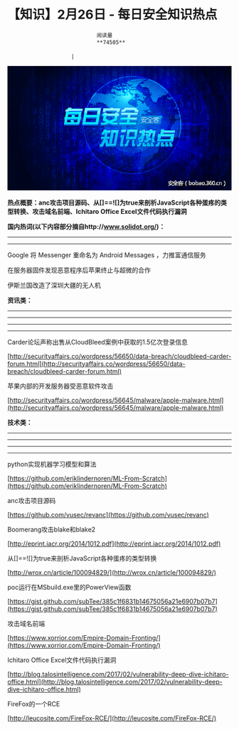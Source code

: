 
# 【知识】2月26日 - 每日安全知识热点


                                阅读量   
                                **74505**
                            
                        |
                        
                                                                                    



[![](./img/85565/t019e48b45cd665f131.png)](./img/85565/t019e48b45cd665f131.png)



**热点概要：anc攻击项目源码、从[]==![]为true来剖析JavaScript各种蛋疼的类型转换、攻击域名前端、****Ichitaro Office Excel文件代码执行漏洞****<br>**

**国内热词(以下内容部分摘自http://www.solidot.org/)：**

****

****



























































































































































































































































































Google 将 Messenger 重命名为 Android Messages ，力推富通信服务

在服务器固件发现恶意程序后苹果终止与超微的合作

伊斯兰国改造了深圳大疆的无人机













**资讯类：**

****

****

****

****







































































[](https://www.hackread.com/darkoverlord-hacks-westpark-capital-bank/)



















































































































































































































Carder论坛声称出售从CloudBleed案例中获取的1.5亿次登录信息

[http://securityaffairs.co/wordpress/56650/data-breach/cloudbleed-carder-forum.html](http://securityaffairs.co/wordpress/56650/data-breach/cloudbleed-carder-forum.html) 



苹果内部的开发服务器受恶意软件攻击

[http://securityaffairs.co/wordpress/56645/malware/apple-malware.html](http://securityaffairs.co/wordpress/56645/malware/apple-malware.html) 



**技术类：**

****

****

****





****































































































[](http://motherboard.vice.com/read/the-worst-hacks-of-2016)











[](https://feicong.github.io/tags/macOS%E8%BD%AF%E4%BB%B6%E5%AE%89%E5%85%A8/)



[](https://github.com/GradiusX/HEVD-Python-Solutions/blob/master/Win10%20x64%20v1511/HEVD_arbitraryoverwrite.py)







python实现机器学习模型和算法

[https://github.com/eriklindernoren/ML-From-Scratch](https://github.com/eriklindernoren/ML-From-Scratch) 



anc攻击项目源码

[https://github.com/vusec/revanc](https://github.com/vusec/revanc) 



Boomerang攻击blake和blake2

[http://eprint.iacr.org/2014/1012.pdf](http://eprint.iacr.org/2014/1012.pdf) 



从[]==![]为true来剖析JavaScript各种蛋疼的类型转换

[http://wrox.cn/article/100094829/](http://wrox.cn/article/100094829/) 



poc运行在MSbuild.exe里的PowerView函数

[https://gist.github.com/subTee/385c1f6831b14675056a21e6907b07b7](https://gist.github.com/subTee/385c1f6831b14675056a21e6907b07b7) 



攻击域名前端

[https://www.xorrior.com/Empire-Domain-Fronting/](https://www.xorrior.com/Empire-Domain-Fronting/) 



Ichitaro Office Excel文件代码执行漏洞

[http://blog.talosintelligence.com/2017/02/vulnerability-deep-dive-ichitaro-office.html](http://blog.talosintelligence.com/2017/02/vulnerability-deep-dive-ichitaro-office.html) 



FireFox的一个RCE

[http://leucosite.com/FireFox-RCE/](http://leucosite.com/FireFox-RCE/) 


